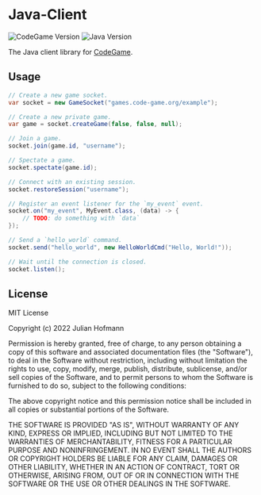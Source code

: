 # Java-Client
![CodeGame Version](https://img.shields.io/badge/CodeGame-v0.7-orange)
![Java Version](https://img.shields.io/badge/Java-17-brown)

The Java client library for [CodeGame](https://code-game.org).

## Usage

```java
// Create a new game socket.
var socket = new GameSocket("games.code-game.org/example");

// Create a new private game.
var game = socket.createGame(false, false, null);

// Join a game.
socket.join(game.id, "username");

// Spectate a game.
socket.spectate(game.id);

// Connect with an existing session.
socket.restoreSession("username");

// Register an event listener for the `my_event` event.
socket.on("my_event", MyEvent.class, (data) -> {
	// TODO: do something with `data`
});

// Send a `hello_world` command.
socket.send("hello_world", new HelloWorldCmd("Hello, World!"));

// Wait until the connection is closed.
socket.listen();
```

## License

MIT License

Copyright (c) 2022 Julian Hofmann

Permission is hereby granted, free of charge, to any person obtaining a copy
of this software and associated documentation files (the "Software"), to deal
in the Software without restriction, including without limitation the rights
to use, copy, modify, merge, publish, distribute, sublicense, and/or sell
copies of the Software, and to permit persons to whom the Software is
furnished to do so, subject to the following conditions:

The above copyright notice and this permission notice shall be included in all
copies or substantial portions of the Software.

THE SOFTWARE IS PROVIDED "AS IS", WITHOUT WARRANTY OF ANY KIND, EXPRESS OR
IMPLIED, INCLUDING BUT NOT LIMITED TO THE WARRANTIES OF MERCHANTABILITY,
FITNESS FOR A PARTICULAR PURPOSE AND NONINFRINGEMENT. IN NO EVENT SHALL THE
AUTHORS OR COPYRIGHT HOLDERS BE LIABLE FOR ANY CLAIM, DAMAGES OR OTHER
LIABILITY, WHETHER IN AN ACTION OF CONTRACT, TORT OR OTHERWISE, ARISING FROM,
OUT OF OR IN CONNECTION WITH THE SOFTWARE OR THE USE OR OTHER DEALINGS IN THE
SOFTWARE.
